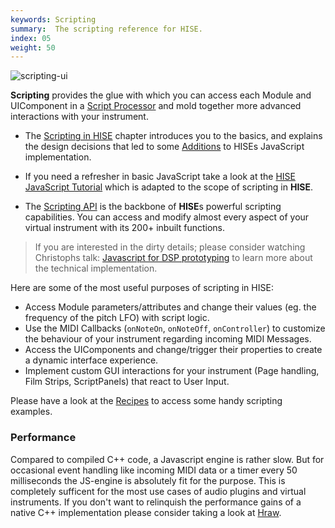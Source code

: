 ```yaml
---
keywords: Scripting
summary:  The scripting reference for HISE.
index: 05
weight: 50
---
```


![scripting-ui](images/custom/scripting-ui.png:700px)

**Scripting** provides the glue with which you can access each Module and UIComponent in a [Script Processor](/hise-modules/midi-processors/list/scriptprocessor) and mold together more advanced interactions with your instrument.

- The [Scripting in HISE](/scripting/scripting-in-hise) chapter introduces you to the basics, and explains the design decisions that led to some [Additions](/scripting/scripting-in-hise/additions-in-hise) to HISEs JavaScript implementation. 

- If you need a refresher in basic JavaScript take a look at the [HISE JavaScript Tutorial](/scripting/scripting-in-hise/javascript) which is adapted to the scope of scripting in **HISE**.

- The [Scripting API](/scripting/scripting-api) is the backbone of **HISE**s powerful scripting capabilities. You can access and modify almost every aspect of your virtual instrument with its 200+ inbuilt functions. 

> If you are interested in the dirty details; please consider watching Christophs talk: [Javascript for DSP prototyping](https://www.youtube.com/watch?v=fV9hOZrNO_g) to learn more about the technical implementation.

Here are some of the most useful purposes of scripting in HISE:

- Access Module parameters/attributes and change their values (eg. the frequency of the pitch LFO) with script logic.
- Use the MIDI Callbacks (`onNoteOn`, `onNoteOff`, `onController`) to customize the behaviour of your instrument regarding incoming MIDI Messages.
- Access the UIComponents and change/trigger their properties to create a dynamic interface experience.
- Implement custom GUI interactions for your instrument (Page handling, Film Strips, ScriptPanels) that react to User Input.

Please have a look at the [Recipes](/tutorials/recipes) to access some handy scripting examples.


### Performance

Compared to compiled C++ code, a Javascript engine is rather slow. But for occasional event handling like incoming MIDI data or a timer every 50 milliseconds the JS-engine is absolutely fit for the purpose. This is completely sufficent for the most use cases of audio plugins and virtual instruments. If you don't want to relinquish the performance gains of a native C++ implementation please consider taking a look at [Hraw](hraw.html).
